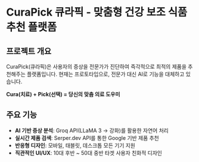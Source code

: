 # CuraPick 큐라픽 - 맞춤형 건강 보조 식품 추천 플랫폼

## 프로젝트 개요
CuraPick(큐라픽)은 사용자의 증상을 전문가가 진단하여 즉각적으로 최적의 제품을 추천해주는 플랫폼입니다.
현재는 프로토타입으로, 전문가 대신 AI로 기능을 대체하고 있습니다.

**Cura(치료) + Pick(선택) = 당신의 맞춤 의료 도우미**

## 주요 기능
- **AI 기반 증상 분석**: Groq API(LLaMA 3 -> 강화)를 활용한 자연어 처리
- **실시간 제품 검색**: Serper.dev API를 통한 Google 기반 제품 추천
- **반응형 디자인**: 모바일, 태블릿, 데스크톱 모든 기기 지원
- **직관적인 UI/UX**: 10대 후반 ~ 50대 중반 타겟 사용자 친화적 디자인